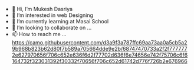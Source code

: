- 👋 Hi, I’m Mukesh Dasriya
- 👀 I’m interested in web Designing 
- 🌱 I’m currently learning at Masai School 
- 💞️ I’m looking to collaborate on ...
- 📫 How to reach me ...
https://camo.githubusercontent.com/d3a9f3a787ffc69aa73aa0a5cb5a29b968b823b62d80f7b589a705664dde9e2b/68747470733a2f2f7777772e627970656f706c652e636f6d2f77702d636f6e74656e742f75706c6f6164732f323031392f30332f70656f706c652d61742d776f726b2e676966
<!---
mdasriya/mdasriya is a ✨ special ✨ repository because its `README.md` (this file) appears on your GitHub profile.
You can click the Preview link to take a look at your changes.
--->
